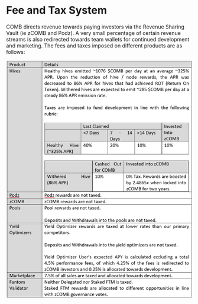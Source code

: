 # Fee and Tax System

COMB directs revenue towards paying investors via the Revenue Sharing Vault (ie zCOMB and Podz). A very small percentage of certain revenue streams is also redirected towards team wallets for continued development and marketing. The fees and taxes imposed on different products are as follows:

![](<../../.gitbook/assets/image (22).png>)
